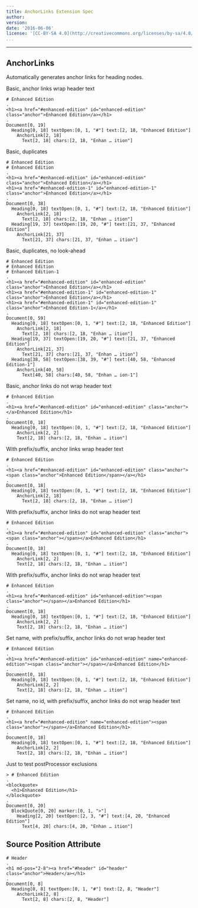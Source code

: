 ```yaml
---
title: AnchorLinks Extension Spec
author:
version:
date: '2016-06-06'
license: '[CC-BY-SA 4.0](http://creativecommons.org/licenses/by-sa/4.0/)'
...
```


---

## AnchorLinks

Automatically generates anchor links for heading nodes.

Basic, anchor links wrap header text

```````````````````````````````` example AnchorLinks: 1
# Enhanced Edition
.
<h1><a href="#enhanced-edition" id="enhanced-edition" class="anchor">Enhanced Edition</a></h1>
.
Document[0, 19]
  Heading[0, 18] textOpen:[0, 1, "#"] text:[2, 18, "Enhanced Edition"]
    AnchorLink[2, 18]
      Text[2, 18] chars:[2, 18, "Enhan … ition"]
````````````````````````````````


Basic, duplicates

```````````````````````````````` example AnchorLinks: 2
# Enhanced Edition
# Enhanced Edition
.
<h1><a href="#enhanced-edition" id="enhanced-edition" class="anchor">Enhanced Edition</a></h1>
<h1><a href="#enhanced-edition-1" id="enhanced-edition-1" class="anchor">Enhanced Edition</a></h1>
.
Document[0, 38]
  Heading[0, 18] textOpen:[0, 1, "#"] text:[2, 18, "Enhanced Edition"]
    AnchorLink[2, 18]
      Text[2, 18] chars:[2, 18, "Enhan … ition"]
  Heading[19, 37] textOpen:[19, 20, "#"] text:[21, 37, "Enhanced Edition"]
    AnchorLink[21, 37]
      Text[21, 37] chars:[21, 37, "Enhan … ition"]
````````````````````````````````


Basic, duplicates, no look-ahead

```````````````````````````````` example AnchorLinks: 3
# Enhanced Edition
# Enhanced Edition
# Enhanced Edition-1
.
<h1><a href="#enhanced-edition" id="enhanced-edition" class="anchor">Enhanced Edition</a></h1>
<h1><a href="#enhanced-edition-1" id="enhanced-edition-1" class="anchor">Enhanced Edition</a></h1>
<h1><a href="#enhanced-edition-1" id="enhanced-edition-1" class="anchor">Enhanced Edition-1</a></h1>
.
Document[0, 59]
  Heading[0, 18] textOpen:[0, 1, "#"] text:[2, 18, "Enhanced Edition"]
    AnchorLink[2, 18]
      Text[2, 18] chars:[2, 18, "Enhan … ition"]
  Heading[19, 37] textOpen:[19, 20, "#"] text:[21, 37, "Enhanced Edition"]
    AnchorLink[21, 37]
      Text[21, 37] chars:[21, 37, "Enhan … ition"]
  Heading[38, 58] textOpen:[38, 39, "#"] text:[40, 58, "Enhanced Edition-1"]
    AnchorLink[40, 58]
      Text[40, 58] chars:[40, 58, "Enhan … ion-1"]
````````````````````````````````


Basic, anchor links do not wrap header text

```````````````````````````````` example(AnchorLinks: 4) options(no-wrap)
# Enhanced Edition
.
<h1><a href="#enhanced-edition" id="enhanced-edition" class="anchor"></a>Enhanced Edition</h1>
.
Document[0, 18]
  Heading[0, 18] textOpen:[0, 1, "#"] text:[2, 18, "Enhanced Edition"]
    AnchorLink[2, 2]
    Text[2, 18] chars:[2, 18, "Enhan … ition"]
````````````````````````````````


With prefix/suffix, anchor links wrap header text

```````````````````````````````` example(AnchorLinks: 5) options(prefix-suffix)
# Enhanced Edition
.
<h1><a href="#enhanced-edition" id="enhanced-edition" class="anchor"><span class="anchor">Enhanced Edition</span></a></h1>
.
Document[0, 18]
  Heading[0, 18] textOpen:[0, 1, "#"] text:[2, 18, "Enhanced Edition"]
    AnchorLink[2, 18]
      Text[2, 18] chars:[2, 18, "Enhan … ition"]
````````````````````````````````


With prefix/suffix, anchor links do not wrap header text

```````````````````````````````` example(AnchorLinks: 6) options(no-wrap, prefix-suffix)
# Enhanced Edition
.
<h1><a href="#enhanced-edition" id="enhanced-edition" class="anchor"><span class="anchor"></span></a>Enhanced Edition</h1>
.
Document[0, 18]
  Heading[0, 18] textOpen:[0, 1, "#"] text:[2, 18, "Enhanced Edition"]
    AnchorLink[2, 2]
    Text[2, 18] chars:[2, 18, "Enhan … ition"]
````````````````````````````````


With prefix/suffix, anchor links do not wrap header text

```````````````````````````````` example(AnchorLinks: 7) options(no-wrap, prefix-suffix, no-class)
# Enhanced Edition
.
<h1><a href="#enhanced-edition" id="enhanced-edition"><span class="anchor"></span></a>Enhanced Edition</h1>
.
Document[0, 18]
  Heading[0, 18] textOpen:[0, 1, "#"] text:[2, 18, "Enhanced Edition"]
    AnchorLink[2, 2]
    Text[2, 18] chars:[2, 18, "Enhan … ition"]
````````````````````````````````


Set name, with prefix/suffix, anchor links do not wrap header text

```````````````````````````````` example(AnchorLinks: 8) options(no-wrap, prefix-suffix, no-class, set-name)
# Enhanced Edition
.
<h1><a href="#enhanced-edition" id="enhanced-edition" name="enhanced-edition"><span class="anchor"></span></a>Enhanced Edition</h1>
.
Document[0, 18]
  Heading[0, 18] textOpen:[0, 1, "#"] text:[2, 18, "Enhanced Edition"]
    AnchorLink[2, 2]
    Text[2, 18] chars:[2, 18, "Enhan … ition"]
````````````````````````````````


Set name, no id, with prefix/suffix, anchor links do not wrap header text

```````````````````````````````` example(AnchorLinks: 9) options(no-wrap, prefix-suffix, no-class, set-name, no-id)
# Enhanced Edition
.
<h1><a href="#enhanced-edition" name="enhanced-edition"><span class="anchor"></span></a>Enhanced Edition</h1>
.
Document[0, 18]
  Heading[0, 18] textOpen:[0, 1, "#"] text:[2, 18, "Enhanced Edition"]
    AnchorLink[2, 2]
    Text[2, 18] chars:[2, 18, "Enhan … ition"]
````````````````````````````````


Just to test postProcessor exclusions

```````````````````````````````` example(AnchorLinks: 10) options(no-wrap, prefix-suffix, no-class, set-name, no-id)
> # Enhanced Edition
.
<blockquote>
  <h1>Enhanced Edition</h1>
</blockquote>
.
Document[0, 20]
  BlockQuote[0, 20] marker:[0, 1, ">"]
    Heading[2, 20] textOpen:[2, 3, "#"] text:[4, 20, "Enhanced Edition"]
      Text[4, 20] chars:[4, 20, "Enhan … ition"]
````````````````````````````````


## Source Position Attribute

```````````````````````````````` example(Source Position Attribute: 1) options(src-pos)
# Header
.
<h1 md-pos="2-8"><a href="#header" id="header" class="anchor">Header</a></h1>
.
Document[0, 8]
  Heading[0, 8] textOpen:[0, 1, "#"] text:[2, 8, "Header"]
    AnchorLink[2, 8]
      Text[2, 8] chars:[2, 8, "Header"]
````````````````````````````````


